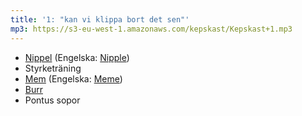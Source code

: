 ```yaml
---
title: '1: "kan vi klippa bort det sen"'
mp3: https://s3-eu-west-1.amazonaws.com/kepskast/Kepskast+1.mp3
---
```


* [Nippel](http://sv.wikipedia.org/wiki/Nippel) (Engelska: [Nipple](http://en.wikipedia.org/wiki/Nipple_(plumbing)))
* Styrketräning
* [Mem](http://sv.wikipedia.org/wiki/Mem) (Engelska: [Meme](http://en.wikipedia.org/wiki/Meme))
* [Burr](http://www.upphittat.se/goteborg/fagel/vitbla-undulat-bortflugen)
* Pontus sopor